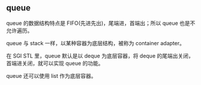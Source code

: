 ## queue

queue 的数据结构特点是 FIFO(先进先出)，尾端进，首端出；所以 queue 也是不允许遍历。

queue 与 stack 一样，以某种容器为底层结构，被称为 container adapter。

在 SGI STL 里，queue 默认是以 deque 为底层容器，将 deque 的尾端出关闭，首端进关闭，就可以实现 queue 的功能。

queue 还可以使用 list 作为底层容器。
